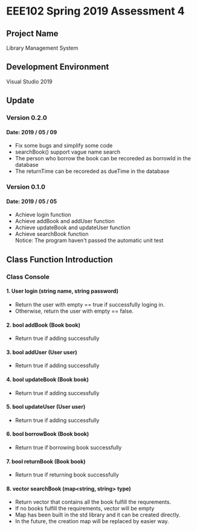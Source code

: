 # EEE102 Spring 2019 Assessment 4

## Project Name
Library Management System

## Development Environment
Visual Studio 2019

## Update
### Version 0.2.0
#### Date: 2019 / 05 / 09
* Fix some bugs and simplify some code
* searchBook() support vague name search
* The person who borrow the book can be recoreded as borrowId in the database
* The returnTime can be recoreded as dueTime in the database

### Version 0.1.0
#### Date: 2019 / 05 / 05
* Achieve login function
* Achieve addBook and addUser function
* Achieve updateBook and updateUser function
* Achieve searchBook function <br>
Notice: The program haven't passed the automatic unit test

## Class Function Introduction
### Class Console
#### 1. User login (string name, string password)
* Return the user with empty == true if successfully loging in.
* Otherwise, return the user with empty == false.
#### 2. bool addBook (Book book)
* Return true if adding successfully
#### 3. bool addUser (User user)
* Return true if adding successfully
#### 4. bool updateBook (Book book)
* Return true if adding successfully
#### 5. bool updateUser (User user)
* Return true if adding successfully
#### 6. bool borrowBook (Book book)
* Return true if borrowing book successfully
#### 7. bool returnBook (Book book)
* Return true if returning book successfully
#### 8. vector<Book> searchBook (map<string, string> type)
* Return vector<Book> that contains all the book fulfill the requrements.
* If no books fulfill the requirements, vector<Book> will be empty
* Map has been built in the std library and it can be created directly.
* In the future, the creation map will be replaced by easier way.
